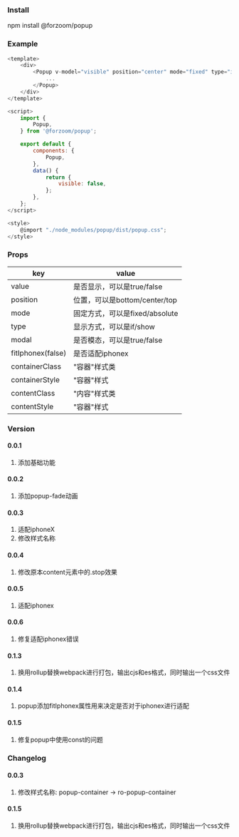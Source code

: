 ### Install

npm install @forzoom/popup

### Example

```javascript
<template>
    <div>
        <Popup v-model="visible" position="center" mode="fixed" type="if" :modal="true">
            ...
        </Popup>
    </div>
</template>

<script>
    import {
        Popup,
    } from '@forzoom/popup';

    export default {
        components: {
            Popup,
        },
        data() {
            return {
                visible: false,
            };
        },
    };
</script>

<style>
    @import "./node_modules/popup/dist/popup.css";
</style>
```

### Props

key | value
--- | ---
value|是否显示，可以是true/false
position|位置，可以是bottom/center/top
mode|固定方式，可以是fixed/absolute
type|显示方式，可以是if/show
modal|是否模态，可以是true/false
fitIphonex(false)|是否适配iphonex
containerClass|"容器"样式类
containerStyle|"容器"样式
contentClass|"内容"样式类
contentStyle|"容器"样式

### Version

#### 0.0.1

1. 添加基础功能

#### 0.0.2

1. 添加popup-fade动画

#### 0.0.3

1. 适配iphoneX
1. 修改样式名称

#### 0.0.4

1. 修改原本content元素中的.stop效果

#### 0.0.5

1. 适配iphonex

#### 0.0.6

1. 修复适配iphonex错误

#### 0.1.3

1. 换用rollup替换webpack进行打包，输出cjs和es格式，同时输出一个css文件

#### 0.1.4

1. popup添加fitIphonex属性用来决定是否对于iphonex进行适配

#### 0.1.5

1. 修复popup中使用const的问题

### Changelog

#### 0.0.3

1. 修改样式名称: popup-container -> ro-popup-container

#### 0.1.5

1. 换用rollup替换webpack进行打包，输出cjs和es格式，同时输出一个css文件